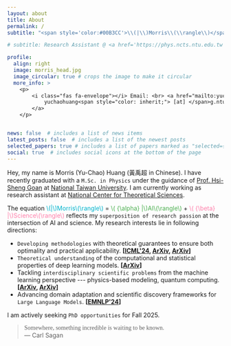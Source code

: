 ```yaml
---
layout: about
title: About
permalink: /
subtitle: "<span style='color:#00B3CC'>\\(|\\)Morris\\(\\rangle\\)</span> = <span style='color:#4CAF50'>\\( {\\alpha} |\\)AI\\(\\rangle\\)</span> + <span style='color:#FF80AB'>\\( {\\beta} |\\)Science\\(\\rangle\\)</span>"

# subtitle: Research Assistant @ <a href='https://phys.ncts.ntu.edu.tw'>National Center for Theoretical Sciences</a>

profile:
  align: right
  image: morris_head.jpg
  image_circular: true # crops the image to make it circular
  more_info: >
    <p>
        <i class="fas fa-envelope"></i> Email: <br> <a href="mailto:yuchaohuang@g.ntu.edu.tw" style="text-decoration: none;">
            yuchaohuang<span style="color: inherit;"> [at] </span>g.ntu.edu.tw
        </a>
    </p>


news: false  # includes a list of news items
latest_posts: false  # includes a list of the newest posts
selected_papers: true # includes a list of papers marked as "selected={true}"
social: true  # includes social icons at the bottom of the page
---
```

Hey, my name is Morris (Yu-Chao) Huang (黃禹超 in Chinese). I have recently graduated with a `M.Sc. in Physics` under the guidance of <a href='https://www.phys.ntu.edu.tw/enphysics/goan.html'>Prof. Hsi-Sheng Goan</a> at <a href='https://www.ntu.edu.tw/english/'>National Taiwan University</a>. I am currently working as research assistant at <a href='https://phys.ncts.ntu.edu.tw'>National Center for Theoretical Sciences</a>. 

The equation <span style="color:#00B3CC">\\(|\\)Morris\\(\\rangle\\)</span> = <span style="color:#4CAF50">\\( {\\alpha} |\\)AI\\(\\rangle\\)</span> + <span style="color:#FF80AB">\\( {\\beta} |\\)Science\\(\\rangle\\)</span> reflects my `superposition of research passion` at the intersection of AI and science. 
My research interests lie in following directions: 
- `Developing methodologies` with theoretical guarantees to ensure both optimality and practical applicability. **[[ICML'24](https://arxiv.org/abs/2404.03830), [ArXiv](https://arxiv.org/abs/2407.14761), [ArXiv](https://arxiv.org/abs/2411.06828)]**
- `Theoretical understanding` of the computational and statistical properties of deep learning models. **[[ArXiv](https://arxiv.org/abs/2411.17522)]**
- Tackling `interdisciplinary scientific problems` from the machine learning perspective --- physics-based modeling, quantum computing. **[[ArXiv](https://arxiv.org/abs/2407.14761), [ArXiv](https://arxiv.org/abs/2411.06828)]**
- Advancing domain adaptation and scientific discovery frameworks for `Large Language Models`. **[[EMNLP'24](https://aclanthology.org/2024.findings-emnlp.969/)]**

I am actively seeking `PhD opportunities` for Fall 2025.



> <i class="fas fa-quote-left"></i>
> <span style="font-family: 'Gloria Hallelujah', cursive;">Somewhere, something incredible is waiting to be known.</span>
> <i class="fas fa-quote-right"></i><br />
> —&nbsp;Carl&nbsp;Sagan